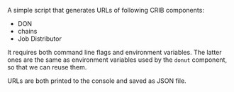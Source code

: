 A simple script that generates URLs of following CRIB components:
- DON
- chains
- Job Distributor

It requires both command line flags and environment variables. The latter ones are the same as environment variables used by the `donut` component, so that we can reuse them.

URLs are both printed to the console and saved as JSON file.